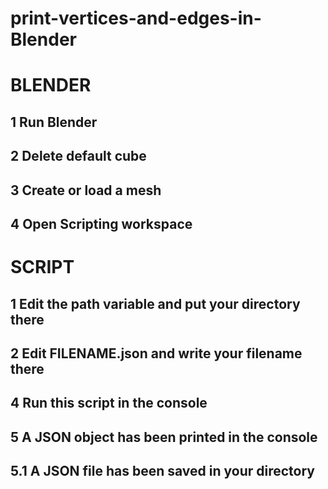 # print-vertices-and-edges-in-Blender
# BLENDER
## 1 Run Blender
## 2 Delete default cube
## 3 Create or load a mesh
## 4 Open Scripting workspace
# SCRIPT
## 1 Edit the path variable and put your directory there
## 2 Edit FILENAME.json and write your filename there
## 4 Run this script in the console
## 5 A JSON object has been printed in the console
## 5.1 A JSON file has been saved in your directory
